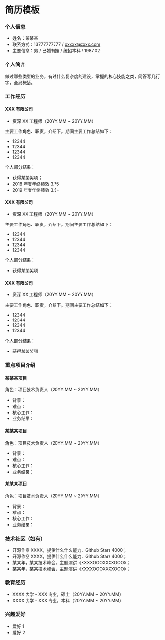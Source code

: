 # 简历模板
### 个人信息

- 姓名：某某某
- 联系方式：13777777777 / xxxxx@xxxx.com
- 主要信息：男 / 已婚有娃 / 统招本科 / 1987.02



### 个人简介

做过哪些类型的业务，有过什么复杂度的建设，掌握的核心技能之类，简答写几行字，全局概括。



### 工作经历



#### XXX 有限公司

- 资深 XX 工程师（20YY.MM \~ 20YY.MM）



主要工作角色、职责，介绍下。期间主要工作总结如下：

- 12344
- 12344
- 12344
- 12344

个人部分结果：

- 获得某某奖项；
- 2018 年度年终绩效 3.75
- 2019 年度年终绩效 3.5+ 



#### XXX 有限公司

- 资深 XX 工程师（20YY.MM \~ 20YY.MM）



主要工作角色、职责，介绍下。期间主要工作总结如下：

- 12344
- 12344
- 12344
- 12344

个人部分结果：

- 获得某某奖项



#### XXX 有限公司

- 资深 XX 工程师（20YY.MM \~ 20YY.MM）



主要工作角色、职责，介绍下。期间主要工作总结如下：

- 12344
- 12344
- 12344
- 12344

个人部分结果：

- 获得某某奖项



### 重点项目介绍



#### 某某某项目

角色：项目技术负责人（20YY.MM \~ 20YY.MM）

- 背景：
- 难点：
- 核心工作：
- 业务结果：



#### 某某某项目

角色：项目技术负责人（20YY.MM \~ 20YY.MM）

- 背景：
- 难点：
- 核心工作：
- 业务结果：



#### 某某某项目

角色：项目技术负责人（20YY.MM \~ 20YY.MM）

- 背景：
- 难点：
- 核心工作：
- 业务结果：



### 技术社区（如有）

- 开源作品 XXXX，提供什么什么能力，Github Stars 4000；
- 开源作品 XXXX，提供什么什么能力，Github Stars 4000；
- 某某年，某某技术峰会，主题演讲《XXXXOOOXXXXOOO》；
- 某某年，某某技术峰会，主题演讲《XXXXOOOXXXXOOO》；



### 教育经历

- XXXX 大学 - XXX 专业，硕士（20YY.MM \~ 20YY.MM）
- XXXX 大学 - XXX 专业，本科（20YY.MM \~ 20YY.MM）



### 兴趣爱好

- 爱好 1
- 爱好 2

